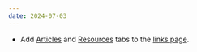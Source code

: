 ```yaml
---
date: 2024-07-03
---
```


* Add [Articles](/links/#articles) and [Resources](/links/#resources) tabs to the [links page](/links).